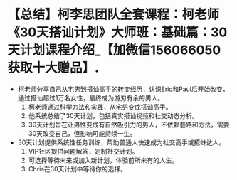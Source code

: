 # 【总结】柯李思团队全套课程：柯老师《30天搭讪计划》大师班：基础篇：30天计划课程介绍_【加微信156066050获取十大赠品】.

-   柯老师分享自己从宅男到搭讪高手的转变经历，认识Eric和Paul后开始改变，通过搭讪超过1万名女性，最终成为游刃有余的男人。
    1.  柯老师通过科学方法和实践，从宅男变成搭讪高手。
    2.  他系统总结了30天计划，包括真实搭讪视频和社交动态分析。
    3.  30天计划旨在让男性变成有自然吸引力的男人，不依赖套路和方法，需要30天改变自己，但影响可能持续一生。
-   30天计划提供系统性任务训练，帮助普通人快速成为社交高手或撩妹达人。
    1.  VIP社区提供问题解答，定制社交计划。
    2.  可选择等待未来或加入新计划，体验前所未有的人生。
    3.  Chris在30天计划中等待你的选择。